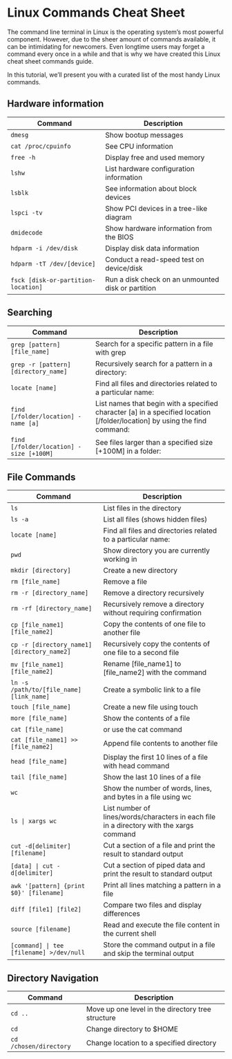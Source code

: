 # Linux Commands Cheat Sheet 

The command line terminal in Linux is the operating system’s most powerful component. However, due to the sheer amount of commands available, it can be intimidating for newcomers. Even longtime users may forget a command every once in a while and that is why we have created this Linux cheat sheet commands guide.

In this tutorial, we’ll present you with a curated list of the most handy Linux commands. 

## Hardware information

| Command | Description |
|--------------|--------------
|`dmesg` | Show bootup messages |
| `cat /proc/cpuinfo` | See CPU information|
| `free -h` | Display free and used memory |
| `lshw` | List hardware configuration information |
| `lsblk` | See information about block devices |
| `lspci -tv`| Show PCI devices in a tree-like diagram | 
| `dmidecode` |Show hardware information from the BIOS |
| `hdparm -i /dev/disk` | Display disk data information |
| `hdparm -tT /dev/[device]` | Conduct a read-speed test on device/disk |
| `fsck [disk-or-partition-location]`| Run a disk check on an unmounted disk or partition | 

## Searching

| Command | Description |
|--------------|--------------
| `grep [pattern] [file_name]` | Search for a specific pattern in a file with grep |
| `grep -r [pattern] [directory_name]` | Recursively search for a pattern in a directory:|
| `locate [name]` | Find all files and directories related to a particular name: |
| `find [/folder/location] -name [a]` | List names that begin with a specified character [a] in a specified location [/folder/location] by using the find command: |
| `find [/folder/location] -size [+100M]` | See files larger than a specified size [+100M] in a folder: |

## File Commands

| Command | Description |
|--------------|--------------
|`ls` | List files in the directory|
| `ls -a` | List all files (shows hidden files)|
| `locate [name]` | Find all files and directories related to a particular name: |
| `pwd` | Show directory you are currently working in |
| `mkdir [directory]` | Create a new directory |
| `rm [file_name]` | Remove a file |
| `rm -r [directory_name]`| Remove a directory recursively|
|`rm -rf [directory_name]`|Recursively remove a directory without requiring confirmation|
|`cp [file_name1] [file_name2]`|Copy the contents of one file to another file|
|`cp -r [directory_name1] [directory_name2]`|Recursively copy the contents of one file to a second file|
|`mv [file_name1] [file_name2]`|Rename [file_name1] to [file_name2] with the command|
|`ln -s /path/to/[file_name] [link_name]`|Create a symbolic link to a file|
| `touch [file_name]` | Create a new file using touch |
| `more [file_name]` | Show the contents of a file | 
| `cat [file_name]`  | or use the cat command |
| `cat [file_name1] >> [file_name2]` | Append file contents to another file | 
| `head [file_name]` | Display the first 10 lines of a file with head command | 
| `tail [file_name]` | Show the last 10 lines of a file | 
| `wc` | Show the number of words, lines, and bytes in a file using wc | 
| `ls \| xargs wc` | List number of lines/words/characters in each file in a directory with the xargs command | 
| `cut -d[delimiter] [filename]` | Cut a section of a file and print the result to standard output | 
| `[data] \| cut -d[delimiter]` | Cut a section of piped data and print the result to standard output | 
| `awk '[pattern] {print $0}' [filename]` | Print all lines matching a pattern in a file |
| `diff [file1] [file2]` | Compare two files and display differences| 
| `source [filename]` | Read and execute the file content in the current shell| 
| `[command] \| tee [filename] >/dev/null` | Store the command output in a file and skip the terminal output | 

## Directory Navigation

| Command | Description |
|--------------|--------------
|`cd ..`|Move up one level in the directory tree structure|
|`cd`|Change directory to $HOME|
|`cd /chosen/directory`|Change location to a specified directory|











